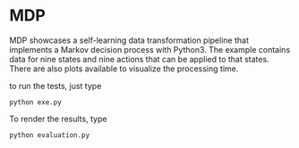 # MDP

MDP showcases a self-learning data transformation pipeline that implements a Markov decision process with Python3. The example contains data for nine states and nine actions that can be applied to that states. There are also plots available to visualize the processing time.

to run the tests, just type
```
python exe.py
```

To render the results, type

```
python evaluation.py
```
